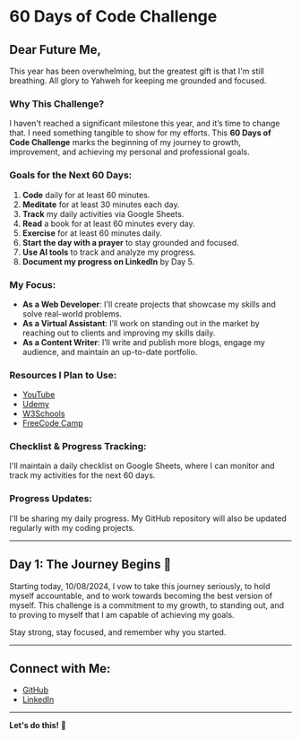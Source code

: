 # 60 Days of Code Challenge

## Dear Future Me,

This year has been overwhelming, but the greatest gift is that I'm still breathing. All glory to Yahweh for keeping me grounded and focused.

### Why This Challenge?
I haven't reached a significant milestone this year, and it’s time to change that. I need something tangible to show for my efforts. This **60 Days of Code Challenge** marks the beginning of my journey to growth, improvement, and achieving my personal and professional goals.

### Goals for the Next 60 Days:
1. **Code** daily for at least 60 minutes.
2. **Meditate** for at least 30 minutes each day.
3. **Track** my daily activities via Google Sheets.
4. **Read** a book for at least 60 minutes every day.
5. **Exercise** for at least 60 minutes daily.
6. **Start the day with a prayer** to stay grounded and focused.
7. **Use AI tools** to track and analyze my progress.
8. **Document my progress on LinkedIn** by Day 5.

### My Focus:
- **As a Web Developer**: I'll create projects that showcase my skills and solve real-world problems.
- **As a Virtual Assistant**: I’ll work on standing out in the market by reaching out to clients and improving my skills daily.
- **As a Content Writer**: I’ll write and publish more blogs, engage my audience, and maintain an up-to-date portfolio.

### Resources I Plan to Use:
- [YouTube](https://www.youtube.com)
- [Udemy](https://www.udemy.com)
- [W3Schools](https://www.w3schools.com)
- [FreeCode Camp](freecodecamp.org)

### Checklist & Progress Tracking:
I'll maintain a daily checklist on Google Sheets, where I can monitor and track my activities for the next 60 days. 

### Progress Updates:
I'll be sharing my daily progress. My GitHub repository will also be updated regularly with my coding projects.

---

## Day 1: The Journey Begins 🚀
Starting today, 10/08/2024, I vow to take this journey seriously, to hold myself accountable, and to work towards becoming the best version of myself. This challenge is a commitment to my growth, to standing out, and to proving to myself that I am capable of achieving my goals.

Stay strong, stay focused, and remember why you started.

---

## Connect with Me:
- [GitHub](https://github.com/bytemel)
- [LinkedIn](https://www.linkedin.com/in/timothy-mwangi)

---
**Let's do this!** 💪
